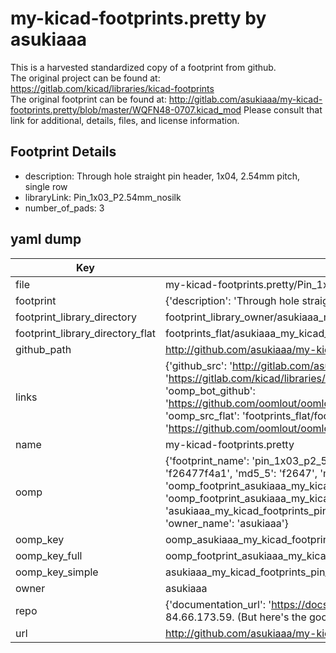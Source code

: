 # my-kicad-footprints.pretty by asukiaaa  
This is a harvested standardized copy of a footprint from github.  
The original project can be found at:  
https://gitlab.com/kicad/libraries/kicad-footprints  
The original footprint can be found at:
http://gitlab.com/asukiaaa/my-kicad-footprints.pretty/blob/master/WQFN48-0707.kicad_mod
Please consult that link for additional, details, files, and license information.  
## Footprint Details
* description: Through hole straight pin header, 1x04, 2.54mm pitch, single row  
* libraryLink: Pin_1x03_P2.54mm_nosilk  
* number_of_pads: 3  
## yaml dump  
| Key | Value |  
| --- | --- |  
| file | my-kicad-footprints.pretty/Pin_1x03_P2.54mm_nosilk.kicad_mod |  
| footprint | {'description': 'Through hole straight pin header, 1x04, 2.54mm pitch, single row', 'libraryLink': 'Pin_1x03_P2.54mm_nosilk', 'number_of_pads': 3} |  
| footprint_library_directory | footprint_library_owner/asukiaaa_my-kicad-footprints.pretty |  
| footprint_library_directory_flat | footprints_flat/asukiaaa_my_kicad_footprints_pin_1x03_p2_54mm_nosilk/working |  
| github_path | http://github.com/asukiaaa/my-kicad-footprints.pretty/blob/master/Pin_1x03_P2.54mm_nosilk.kicad_mod |  
| links | {'github_src': 'http://gitlab.com/asukiaaa/my-kicad-footprints.pretty/blob/master/WQFN48-0707.kicad_mod', 'github_src_repo': 'https://gitlab.com/kicad/libraries/kicad-footprints', 'oomp_bot': 'footprints/asukiaaa_my_kicad_footprints_pin_1x03_p2_54mm_nosilk/working', 'oomp_bot_github': 'https://github.com/oomlout/oomlout_oomp_footprint_bot/tree/main/footprints/asukiaaa_my_kicad_footprints_pin_1x03_p2_54mm_nosilk/working', 'oomp_src_flat': 'footprints_flat/footprints_flat/asukiaaa_my_kicad_footprints_pin_1x03_p2_54mm_nosilk/working', 'oomp_src_flat_github': 'https://github.com/oomlout/oomlout_oomp_footprint_src/tree/main/footprints_flat/asukiaaa_my_kicad_footprints_pin_1x03_p2_54mm_nosilk/working'} |  
| name | my-kicad-footprints.pretty |  
| oomp | {'footprint_name': 'pin_1x03_p2_54mm_nosilk', 'library_name': 'my_kicad_footprints', 'md5': 'f26477f4a1de5e172861c5e5694858ed', 'md5_10': 'f26477f4a1', 'md5_5': 'f2647', 'md5_6': 'f26477', 'oomp_key': 'oomp_asukiaaa_my_kicad_footprints_pin_1x03_p2_54mm_nosilk', 'oomp_key_extra': 'oomp_footprint_asukiaaa_my_kicad_footprints_pin_1x03_p2_54mm_nosilk', 'oomp_key_full': 'oomp_footprint_asukiaaa_my_kicad_footprints_pin_1x03_p2_54mm_nosilk_f26477', 'oomp_key_simple': 'asukiaaa_my_kicad_footprints_pin_1x03_p2_54mm_nosilk', 'original_filename': 'my-kicad-footprints.pretty/Pin_1x03_P2.54mm_nosilk.kicad_mod', 'owner_name': 'asukiaaa'} |  
| oomp_key | oomp_asukiaaa_my_kicad_footprints_pin_1x03_p2_54mm_nosilk |  
| oomp_key_full | oomp_footprint_asukiaaa_my_kicad_footprints_pin_1x03_p2_54mm_nosilk |  
| oomp_key_simple | asukiaaa_my_kicad_footprints_pin_1x03_p2_54mm_nosilk |  
| owner | asukiaaa |  
| repo | {'documentation_url': 'https://docs.github.com/rest/overview/resources-in-the-rest-api#rate-limiting', 'message': "API rate limit exceeded for 84.66.173.59. (But here's the good news: Authenticated requests get a higher rate limit. Check out the documentation for more details.)"} |  
| url | http://github.com/asukiaaa/my-kicad-footprints.pretty |  

